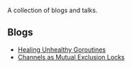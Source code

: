 A collection of blogs and talks.

## Blogs

- [Healing Unhealthy Goroutines](https://go-talks.appspot.com/github.com/mstreet3/go-blogs/blogs/livelockrecover.article)
- [Channels as Mutual Exclusion Locks](https://go-talks.appspot.com/github.com/mstreet3/go-blogs/blogs/channelmutex.article)
